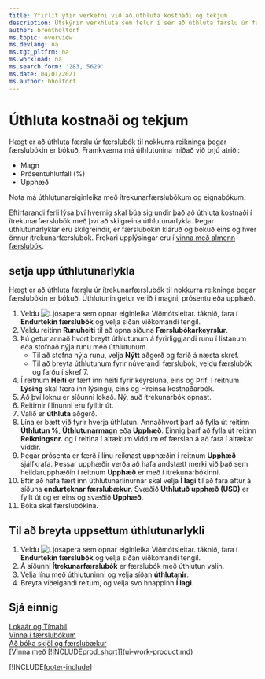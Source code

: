 ```yaml
---
title: Yfirlit yfir verkefni við að úthluta kostnaði og tekjum
description: Útskýrir verkhluta sem felur í sér að úthluta færslu úr færslubók til nokkurra reikninga þegar færslubókin er bókuð.
author: brentholtorf
ms.topic: overview
ms.devlang: na
ms.tgt_pltfrm: na
ms.workload: na
ms.search.form: '283, 5629'
ms.date: 04/01/2021
ms.author: bholtorf
---
```

# <a name="allocate-recurring-costs-and-income"></a>Úthluta kostnaði og tekjum

Hægt er að úthluta færslu úr færslubók til nokkurra reikninga þegar færslubókin er bókuð. Framkvæma má úthlutunina miðað við þrjú atriði:

* Magn
* Prósentuhlutfall (%)
* Upphæð

Nota má úthlutunareiginleika með ítrekunarfærslubókum og eignabókum.
<!--You can also distribute the cost or revenue of a line to an intercompany partner when you post a sales or purchase document. When you post the document, a line will be posted in your general journal, and a corresponding line will be created in the intercompany outbox.-->

Eftirfarandi ferli lýsa því hvernig skal búa sig undir það að úthluta kostnaði í ítrekunarfærslubók með því að skilgreina úthlutunarlykla. Þegar úthlutunarlyklar eru skilgreindir, er færslubókin kláruð og bókuð eins og hver önnur ítrekunarfærslubók. Frekari upplýsingar eru í [vinna með almenn færslubók](ui-work-general-journals.md).

## <a name="to-set-up-allocation-keys"></a>setja upp úthlutunarlykla

Hægt er að úthluta færslu úr ítrekunarfærslubók til nokkurra reikninga þegar færslubókin er bókuð. Úthlutunin getur verið í magni, prósentu eða upphæð.  

1. Veldu ![Ljósapera sem opnar eiginleika Viðmótsleitar.](media/ui-search/search_small.png "Segðu mér hvað þú vilt gera") táknið, fara í **Endurtekin færslubók** og velja síðan viðkomandi tengil.
2. Veldu reitinn **Runuheiti** til að opna síðuna **Færslubókarkeyrslur**.
3. Þú getur annað hvort breytt úthlutunum á fyrirliggjandi runu í listanum eða stofnað nýja runu með úthlutunum.
   * Til að stofna nýja runu, velja **Nýtt** aðgerð og farið á næsta skref.
   * Til að breyta úthlutunum fyrir núverandi færslubók, veldu færslubók og farðu í skref 7.    
4. Í reitnum **Heiti** er fært inn heiti fyrir keyrsluna, eins og Þrif. Í reitnum **Lýsing** skal færa inn lýsingu, eins og Hreinsa kostnaðarbók.
5. Að því loknu er síðunni lokað. Ný, auð ítrekunarbók opnast.
6. Reitirnir í línunni eru fylltir út.
7. Valið er **úthluta** aðgerð.
8. Lína er bætt við fyrir hverja úthlutun. Annaðhvort þarf að fylla út reitinn **Úthlutun %**, **Úthlutunarmagn** eða **Upphæð**. Einnig þarf að fylla út reitinn **Reikningsnr.** og í reitina í altækum víddum ef færslan á að fara í altækar víddir.
9. Þegar prósenta er færð í línu reiknast upphæðin í reitnum **Upphæð** sjálfkrafa. Þessar upphæðir verða að hafa andstætt merki við það sem heildarupphæðin í reitnum **Upphæð** er með í ítrekunarbókinni.
10. Eftir að hafa fært inn úthlutunarlínurnar skal velja **Í lagi** til að fara aftur á síðuna **endurteknar færslubækur**. Svæðið **Úthlutuð upphæð (USD)** er fyllt út og er eins og svæðið **Upphæð**.
11. Bóka skal færslubókina.

## <a name="to-change-an-allocation-key-that-has-already-been-set-up"></a>Til að breyta uppsettum úthlutunarlykli
1. Veldu ![Ljósapera sem opnar eiginleika Viðmótsleitar.](media/ui-search/search_small.png "Segðu mér hvað þú vilt gera") táknið, fara í **Endurtekin færslubók** og velja síðan viðkomandi tengil.
2. Á síðunni **Ítrekunarfærslubók** er færslubók með úthlutun valin.
3. Velja línu með úthlutuninni og velja síðan **úthlutanir**.
4. Breyta viðeigandi reitum, og velja svo hnappinn **Í lagi**.

## <a name="see-also"></a>Sjá einnig
[Lokaár og Tímabil](year-close-years-periods.md)  
[Vinna í færslubókum](ui-work-general-journals.md)    
[Að bóka skjöl og færslubækur](ui-post-documents-journals.md)    
[Vinna með [!INCLUDE[prod_short](includes/prod_short.md)]](ui-work-product.md)


[!INCLUDE[footer-include](includes/footer-banner.md)]
